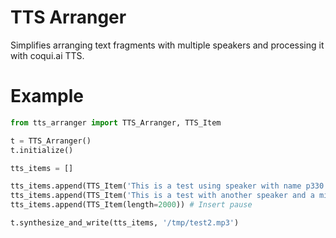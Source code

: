 # TTS Arranger

Simplifies arranging text fragments with multiple speakers and processing it with coqui.ai TTS.

# Example

```python
from tts_arranger import TTS_Arranger, TTS_Item

t = TTS_Arranger()
t.initialize()

tts_items = []

tts_items.append(TTS_Item('This is a test using speaker with name p330', 'p330'))
tts_items.append(TTS_Item('This is a test with another speaker and a minimum length', 'ED\n', length=10000))
tts_items.append(TTS_Item(length=2000)) # Insert pause

t.synthesize_and_write(tts_items, '/tmp/test2.mp3')
```